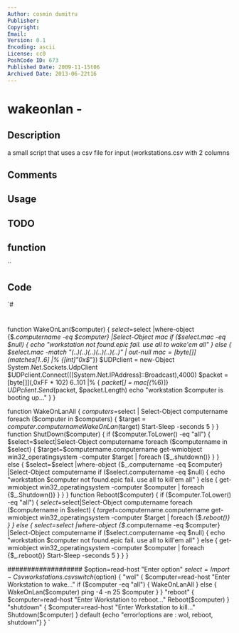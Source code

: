 ```yaml
---
Author: cosmin dumitru
Publisher: 
Copyright: 
Email: 
Version: 0.1
Encoding: ascii
License: cc0
PoshCode ID: 673
Published Date: 2009-11-15t06
Archived Date: 2013-06-22t16
---
```


# wakeonlan - 

## Description

a small script that uses a csv file for input (workstations.csv with 2 columns

## Comments



## Usage



## TODO



## function

``

## Code

`#
 #
 function WakeOnLan($computer)
 {
 	$select=$select |where-object {$_.computername -eq $computer} |Select-Object mac
 	if ($select.mac -eq $null)
 	{
 		echo "workstation not found.epic fail. use all to wake'em all"
 	}
 	else
 	{
 		$select.mac  -match "(..)(..)(..)(..)(..)(..)" | out-null
 		$mac= [byte[]]($matches[1..6] |% {[int]"0x$_"})
 		$UDPclient = new-Object System.Net.Sockets.UdpClient
 		$UDPclient.Connect(([System.Net.IPAddress]::Broadcast),4000)
 		$packet = [byte[]](,0xFF * 102)
 		6..101 |% { $packet[$_] = $mac[($_%6)]}
 		$UDPclient.Send($packet, $packet.Length)
 		echo "workstation $computer is booting up..."
 	}
 }
 
 function WakeOnLanAll
 {
 	$computers=$select | Select-Object computername
 	foreach ($computer in $computers)
 	{
 		$target = $computer.computername
 		WakeOnLan($target)
 		Start-Sleep -seconds 5
 	}
 }
 function ShutDown($computer)
 {
 if ($computer.ToLower() -eq "all")
 	{
 	$select=$select|Select-Object computername
 	foreach ($computername in $select)
 		{
 			$target=$computername.computername
 			get-wmiobject win32_operatingsystem -computer $target | foreach {$_.shutdown()}
 		}
 	}
 else {
 		$select=$select |where-object {$_.computername -eq $computer} |Select-Object computername
 		if ($select.computername -eq $null)
 		{
 			echo "workstation $computer not found.epic fail. use all to kill'em all"
 		}
 		else
 		{
 			get-wmiobject win32_operatingsystem -computer $computer | foreach {$_.Shutdown()}
 		}
 	}
 }
 function Reboot($computer)
 {
 if ($computer.ToLower() -eq "all")
 	{
 	$select=$select|Select-Object computername
 	foreach ($computername in $select)
 		{
 			$target=$computername.computername
 			get-wmiobject win32_operatingsystem -computer $target | foreach {$_.reboot()}
 		}
 	}
 else {
 	$select=$select |where-object {$_.computername -eq $computer} |Select-Object computername
 	if ($select.computername -eq $null)
 	{
 		echo "workstation $computer not found.epic fail. use all to kill'em all"
 	}
 	else
 		{
 			get-wmiobject win32_operatingsystem -computer $computer | foreach {$_.reboot()}
 			Start-Sleep -seconds 5
 		}
 	}
 }
 
 ###################
 $option=read-host "Enter option"
 $select=Import-Csv workstations.csv
 switch ($option)
 {
 	"wol" {
 			$computer=read-host "Enter Workstation to wake..."
 			if ($computer -eq "all")
 			{
 				WakeOnLanAll
 			}
 	else {
 			WakeOnLan($computer)
 			ping -4 -n 25 $computer
 		}
 	}
 	"reboot" {
 			$computer=read-host "Enter Workstation to reboot..."
 			Reboot($computer)
 	}
 	"shutdown" {
 			$computer=read-host "Enter Workstation to kill..."
 			Shutdown($computer)
 	}
 	default {echo "error!options are : wol, reboot, shutdown"}
 }
`

